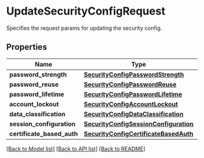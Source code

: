 # UpdateSecurityConfigRequest

Specifies the request params for updating the security config.

## Properties
Name | Type | Description | Notes
------------ | ------------- | ------------- | -------------
**password_strength** | [**SecurityConfigPasswordStrength**](SecurityConfigPasswordStrength.md) |  | [optional] 
**password_reuse** | [**SecurityConfigPasswordReuse**](SecurityConfigPasswordReuse.md) |  | [optional] 
**password_lifetime** | [**SecurityConfigPasswordLifetime**](SecurityConfigPasswordLifetime.md) |  | [optional] 
**account_lockout** | [**SecurityConfigAccountLockout**](SecurityConfigAccountLockout.md) |  | [optional] 
**data_classification** | [**SecurityConfigDataClassification**](SecurityConfigDataClassification.md) |  | [optional] 
**session_configuration** | [**SecurityConfigSessionConfiguration**](SecurityConfigSessionConfiguration.md) |  | [optional] 
**certificate_based_auth** | [**SecurityConfigCertificateBasedAuth**](SecurityConfigCertificateBasedAuth.md) |  | [optional] 

[[Back to Model list]](../README.md#documentation-for-models) [[Back to API list]](../README.md#documentation-for-api-endpoints) [[Back to README]](../README.md)


